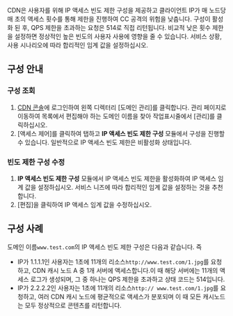 CDN은 사용자를 위해 IP 액세스 빈도 제한 구성을 제공하고 클라이언트 IP가 매 노드당 매 초의 액세스 횟수를 통해 제한을 진행하여 CC 공격의 위험을 낮춥니다. 구성이 활성화 된 후, QPS 제한을 초과하는 요청은 514로 직접 리턴됩니다. 비교적 낮은 횟수 제한을 설정하면 정상적인 높은 빈도의 사용자 사용에 영향을 줄 수 있습니다. 서비스 상황, 사용 시나리오에 따라 합리적인 임계 값을 설정하십시오.

## 구성 안내

### 구성 조회
1. [CDN 콘솔](https://console.cloud.tencent.com/cdn)에 로그인하여 왼쪽 디렉터리 [도메인 관리]를 클릭합니다. 관리 페이지로 이동하여 목록에서 편집해야 하는 도메인 이름을 찾아 작업표시줄에서 [관리]를 클릭하십시오.
2. [액세스 제어]를 클릭하여 탭하고 **IP 액세스 빈도 제한 구성** 모듈에서 구성을 진행할 수 있습니다. 일반적으로 IP 액세스 빈도 제한은 비활성화 상태입니다.

### 빈도 제한 구성 수정
1. **IP 액세스 빈도 제한 구성** 모듈에서 IP 액세스 빈도 제한을 활성화하여 IP 액세스 임계 값을 설정하십시오. 서비스 니즈에 따라 합리적인 임계 값을 설정하는 것을 추천합니다.
2. [편집]을 클릭하여 IP 액세스 임계 값을 수정하십시오.

## 구성 사례
도메인 이름`www.test.com`의 IP 액세스 빈도 제한 구성은 다음과 같습니다.
즉

- IP가 1.1.1.1인 사용자는 1초에 11개의 리소스`http://www.test.com/1.jpg`를 요청하고, CDN 캐시 노드 A 중 1개 서버에 액세스합니다.이 때 해당 서버에는 11개의 액세스 로그가 생성되며, 그 중 하나는 QPS 제한을 초과하고 상태 코드는 514입니다.
- IP가 2.2.2.2인 사용자는 1초에 11개의 리소스`http:// www.test.com/1.jpg`를 요청하고, 여러 CDN 캐시 노드에 평균적으로 액세스가 분포되며 이 때 모든 캐시노드는 모두 정상적으로 콘텐츠를 리턴합니다.

